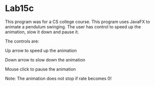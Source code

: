 # Lab15c
This program was for a CS college course. This program uses JavaFX to animate a pendulum swinging. The user has control to speed up the animation, slow it down and pause it.

The controls are:

Up arrow to speed up the animation

Down arrow to slow down the animation

Mouse click to pause the animation


Note: The animation does not stop if rate becomes 0!